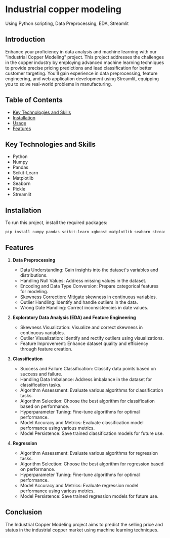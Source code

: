 # Industrial copper modeling
Using Python scripting, Data Preprocessing, EDA, Streamlit

## Introduction

Enhance your proficiency in data analysis and machine learning with our "Industrial Copper Modeling" project. This project addresses the challenges in the copper industry by employing advanced machine learning techniques to provide precise pricing predictions and lead classification for better customer targeting. You'll gain experience in data preprocessing, feature engineering, and web application development using Streamlit, equipping you to solve real-world problems in manufacturing.

## Table of Contents

- [Key Technologies and Skills](#key-technologies-and-skills)
- [Installation](#installation)
- [Usage](#usage)
- [Features](#features)

## Key Technologies and Skills

- Python
- Numpy
- Pandas
- Scikit-Learn
- Matplotlib
- Seaborn
- Pickle
- Streamlit

## Installation

To run this project, install the required packages:

```bash
pip install numpy pandas scikit-learn xgboost matplotlib seaborn streamlit
```

## Features

1. **Data Preprocessing**
    - Data Understanding: Gain insights into the dataset's variables and distributions.
    - Handling Null Values: Address missing values in the dataset.
    - Encoding and Data Type Conversion: Prepare categorical features for modeling.
    - Skewness Correction: Mitigate skewness in continuous variables.
    - Outlier Handling: Identify and handle outliers in the data.
    - Wrong Date Handling: Correct inconsistencies in date values.

2. **Exploratory Data Analysis (EDA) and Feature Engineering**
    - Skewness Visualization: Visualize and correct skewness in continuous variables.
    - Outlier Visualization: Identify and rectify outliers using visualizations.
    - Feature Improvement: Enhance dataset quality and efficiency through feature creation.

3. **Classification**
    - Success and Failure Classification: Classify data points based on success and failure.
    - Handling Data Imbalance: Address imbalance in the dataset for classification tasks.
    - Algorithm Assessment: Evaluate various algorithms for classification tasks.
    - Algorithm Selection: Choose the best algorithm for classification based on performance.
    - Hyperparameter Tuning: Fine-tune algorithms for optimal performance.
    - Model Accuracy and Metrics: Evaluate classification model performance using various metrics.
    - Model Persistence: Save trained classification models for future use.

4. **Regression**
    - Algorithm Assessment: Evaluate various algorithms for regression tasks.
    - Algorithm Selection: Choose the best algorithm for regression based on performance.
    - Hyperparameter Tuning: Fine-tune algorithms for optimal performance.
    - Model Accuracy and Metrics: Evaluate regression model performance using various metrics.
    - Model Persistence: Save trained regression models for future use.


## Conclusion

The Industrial Copper Modeling project aims to predict the selling price and status in the industrial copper market using machine learning techniques.

